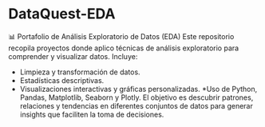 # DataQuest-EDA
📊 Portafolio de Análisis Exploratorio de Datos (EDA)
Este repositorio recopila proyectos donde aplico técnicas de análisis exploratorio para comprender y visualizar datos.
Incluye:
* Limpieza y transformación de datos.
* Estadísticas descriptivas.
* Visualizaciones interactivas y gráficas personalizadas.
*Uso de Python, Pandas, Matplotlib, Seaborn y Plotly.
El objetivo es descubrir patrones, relaciones y tendencias en diferentes conjuntos de datos para generar insights que faciliten la toma de decisiones.
